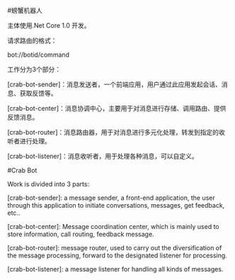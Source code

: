 #螃蟹机器人

主体使用.Net Core 1.0 开发。


请求路由的格式：

bot://botid/command


工作分为3个部分：

[crab-bot-sender]：消息发送者，一个前端应用，用户通过此应用发起会话、消息、获取反馈等。

[crab-bot-center]：消息协调中心，主要用于对消息进行存储、调用路由、提供反馈消息。

[crab-bot-router]：消息路由器，用于对消息进行多元化处理，转发到指定的收听者进行处理。

[crab-bot-listener]：消息收听者，用于处理各种消息，可以自定义。

#Crab Bot

Work is divided into 3 parts:

[crab-bot-sender]: a message sender, a front-end application, the user through this application to initiate conversations, messages, get feedback, etc..

[crab-bot-center]: Message coordination center, which is mainly used to store information, call routing, feedback message.

[crab-bot-router]: message router, used to carry out the diversification of the message processing, forward to the designated listener for processing.

[crab-bot-listener]: a message listener for handling all kinds of messages.
